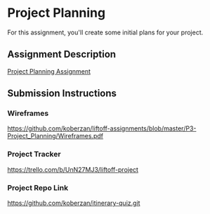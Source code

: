 # Project Planning
For this assignment, you'll create some initial plans for your project.

## Assignment Description
[Project Planning Assignment](https://education.launchcode.org/liftoff/modules/assignments/project-planning)

## Submission Instructions

### Wireframes

https://github.com/koberzan/liftoff-assignments/blob/master/P3-Project_Planning/Wireframes.pdf

### Project Tracker

https://trello.com/b/UnN27MJ3/liftoff-project

### Project Repo Link

https://github.com/koberzan/itinerary-quiz.git
